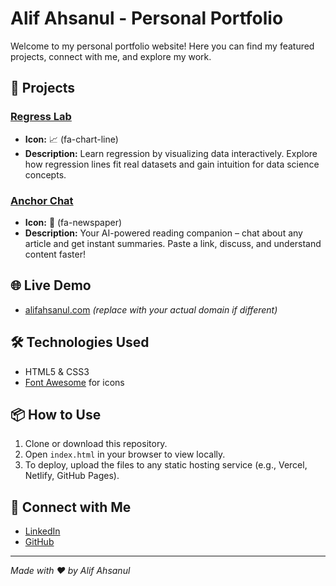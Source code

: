 # Alif Ahsanul - Personal Portfolio

Welcome to my personal portfolio website! Here you can find my featured projects, connect with me, and explore my work.

## 🚀 Projects

### [Regress Lab](https://regress-lab.vercel.app/)
- **Icon:** 📈 (fa-chart-line)
- **Description:** Learn regression by visualizing data interactively. Explore how regression lines fit real datasets and gain intuition for data science concepts.

### [Anchor Chat](https://anchor-chat.vercel.app)
- **Icon:** 📰 (fa-newspaper)
- **Description:** Your AI-powered reading companion – chat about any article and get instant summaries. Paste a link, discuss, and understand content faster!

## 🌐 Live Demo
- [alifahsanul.com](https://alifahsanul.com) *(replace with your actual domain if different)*

## 🛠️ Technologies Used
- HTML5 & CSS3
- [Font Awesome](https://fontawesome.com/) for icons

## 📦 How to Use
1. Clone or download this repository.
2. Open `index.html` in your browser to view locally.
3. To deploy, upload the files to any static hosting service (e.g., Vercel, Netlify, GitHub Pages).

## 🤝 Connect with Me
- [LinkedIn](https://www.linkedin.com/in/alifahsanul)
- [GitHub](https://github.com/alifahsanul)

---

*Made with ❤️ by Alif Ahsanul* 